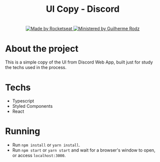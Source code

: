 <h1 align="center">
  UI Copy - Discord
</h1>

<h4 align="center">
  <img src=""/>
</h4>
<p align="center">
  <a href="http://rocketseat.com.br">
    <img alt="Made by Rocketseat" src="https://img.shields.io/badge/Made%20by-Rocketseat-blueviolet"/>
  </a>
  <a href="https://github.com/guilhermerodz">
    <img alt="Ministered by Guilherme Rodz" src="https://img.shields.io/badge/Ministered%20by-Guilherme%20Rodz-blueviolet"/>
  </a>
</p>

# About the project

<p>
  This is a simple copy of the UI from Discord Web App, built just for study the techs used in the process.
</p>

# Techs

- Typescript
- Styled Components
- React

# Running

- Run `npm install` or `yarn install`.
- Run `npm start` or `yarn start` and wait for a browser's window to open, or access `localhost:3000`.